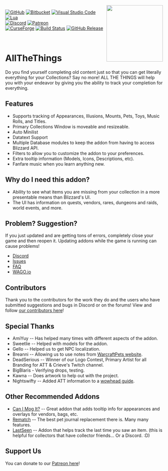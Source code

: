 <img align="right" width="180" height="180" src="https://wago-addons.ams3.digitaloceanspaces.com/thumbnails/GCM2L2Lxz2AObRXu404Oggp5zcjhBYp01XCXffPQ.png">

[![GitHub](https://img.shields.io/badge/github-%23121011.svg?style=for-the-badge&logo=github&logoColor=white)](https://github.com/DFortun81/AllTheThings)
[![Bitbucket](https://img.shields.io/badge/bitbucket-%230047B3.svg?style=for-the-badge&logo=bitbucket&logoColor=white)](https://bitbucket.org/product)
[![Visual Studio Code](https://img.shields.io/badge/Visual%20Studio%20Code-0078d7.svg?style=for-the-badge&logo=visual-studio-code&logoColor=white)](https://code.visualstudio.com)
[![Lua](https://img.shields.io/badge/lua-%232C2D72.svg?style=for-the-badge&logo=lua&logoColor=white)](https://lua.org)
<br>
[![Discord](https://img.shields.io/badge/Discord-%235865F2.svg?style=for-the-badge&logo=discord&logoColor=white)](https://discord.gg/allthethings)
[![Patreon](https://img.shields.io/badge/Patreon-F96854?style=for-the-badge&logo=patreon&logoColor=white)](https://www.patreon.com/allthethings)
<br>
[![CurseForge](https://cf.way2muchnoise.eu/267285.svg)](https://www.curseforge.com/wow/addons/all-the-things)
[![Build Status](https://github.com/DFortun81/AllTheThings/workflows/Release/badge.svg)](https://github.com/DFortun81/AllTheThings/actions?workflow=Release)
[![GitHub Release](https://img.shields.io/github/v/release/DFortun81/AllTheThings)](https://github.com/DFortun81/AllTheThings/releases)

<br>

# AllTheThings
Do you find yourself completing old content just so that you can get literally everything for your Collections? Say no more! ALL THE THINGS will help you with your endeavor by giving you the ability to track your completion for everything.

## Features
- Supports tracking of Appearances, Illusions, Mounts, Pets, Toys, Music Rolls, and Titles.
- Primary Collections Window is moveable and resizeable.
- Auto Minilist
- Datatext Support
- Multiple Database modules to keep the addon from having to access Blizzard API.
- Filters to allow you to customize the addon to your preferences.
- Extra tooltip information (Models, Icons, Descriptions, etc).
- Fanfare music when you learn anything new.

## Why do I need this addon?
- Ability to see what items you are missing from your collection in a more presentable means than Blizzard's UI.
- The UI has information on quests, vendors, rares, dungeons and raids, world events, and more.

## Problem? Suggestion?
If you just updated and are getting tons of errors, completely close your game and then reopen it. Updating addons while the game is running can cause problems!

- [Discord](https://discord.gg/allthethings)
- [Issues](https://github.com/DFortun81/AllTheThings/issues)
- [FAQ](https://wow.curseforge.com/projects/all-the-things/pages/f-a-q)
- [WAGO.io](https://addons.wago.io/addons/allthethings)

## Contributors
Thank you to the contributors for the work they do and the users who have submitted suggestions and bugs in Discord or on the forums! View and follow [our contributors here](https://github.com/DFortun81/AllTheThings/graphs/contributors)!

## Special Thanks
- AmiYuy -- Has helped many times with different aspects of the addon.
- Sweetlie -- Helped with models for the addon.
- Gello -- Helped us to get NPC localization.
- Breanni -- Allowing us to use notes from [WarcraftPets website](https://www.warcraftpets.com).
- DeadSerious -- Winner of our Logo Contest, Primary Artist for all Branding for ATT & Crieve's Twitch channel. 
- BigBlaris - Verifying drops, testing.
- Kawna -- Does artwork to help out with the project.
- Nightswifty -- Added ATT information to a [wowhead guide](https://www.wowhead.com/transmogrification-overview-frequently-asked-questions).

## Other Recommended Addons

- [Can I Mog It?](https://www.curseforge.com/wow/addons/can-i-mog-it) -- Great addon that adds tooltip info for appearances and overlays for vendors, bags, etc.
- [Rematch](https://www.curseforge.com/wow/addons/rematch) -- The best pet journal replacement there is. Many many features.
- [LastSeen](https://www.curseforge.com/wow/addons/lastseen) -- Addon that helps track the last time you saw an item. (this is helpful for collectors that have collector friends... Or a Discord. :D)

## Support Us
You can donate to our [Patreon here](https://www.patreon.com/allthethings)!
